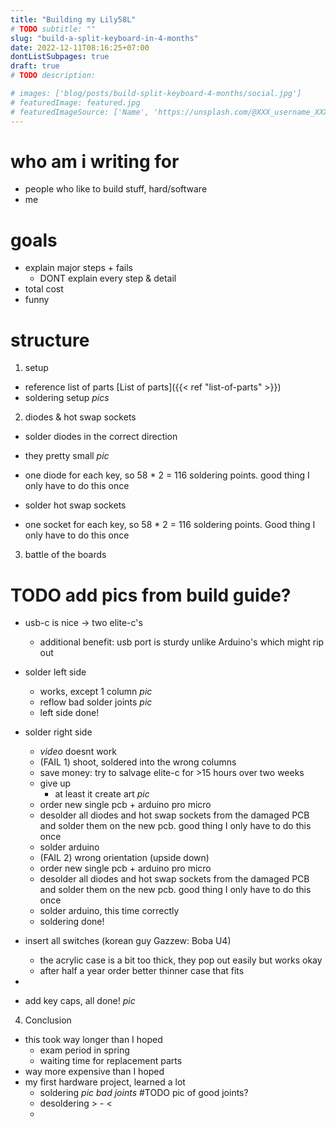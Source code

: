 ```yaml
---
title: "Building my Lily58L"
# TODO subtitle: ""
slug: "build-a-split-keyboard-in-4-months"
date: 2022-12-11T08:16:25+07:00
dontListSubpages: true
draft: true
# TODO description: 

# images: ['blog/posts/build-split-keyboard-4-months/social.jpg']
# featuredImage: featured.jpg
# featuredImageSource: ['Name', 'https://unsplash.com/@XXX_username_XXX?utm_source=unsplash&utm_medium=referral&utm_content=creditCopyText']
---
```



# who am i writing for
- people who like to build stuff, hard/software
- me

# goals
- explain major steps + fails
  - DONT explain every step & detail
- total cost
- funny

# structure

1. setup
  - reference list of parts
  [List of parts]({{< ref "list-of-parts" >}})
  - soldering setup *pics*

2. diodes & hot swap sockets
  - solder diodes in the correct direction
  - they pretty small *pic*
  - one diode for each key, so 58  * 2 = 116 soldering points. good thing I only have to do this once
  
  - solder hot swap sockets
  - one socket for each key, so 58 * 2 = 116 soldering points. Good thing I only have to do this once

3. battle of the boards
# TODO add pics from build guide?
  - usb-c is nice -> two elite-c's
    - additional benefit: usb port is sturdy unlike Arduino's which might rip out

  - solder left side
    - works, except 1 column *pic*
    - reflow bad solder joints *pic*
    - left side done!

  - solder right side
    - *video* doesnt work
    - (FAIL 1) shoot, soldered into the wrong columns
    - save money: try to salvage elite-c for >15 hours over two weeks
    - give up
      - at least it create art *pic*
    - order new single pcb + arduino pro micro
    - desolder all diodes and hot swap sockets from the damaged PCB and solder them on the new pcb.
      good thing I only have to do this once
    - solder arduino
    - (FAIL 2) wrong orientation (upside down)
    - order new single pcb + arduino pro micro
    - desolder all diodes and hot swap sockets from the damaged PCB and solder them on the new pcb.
      good thing I only have to do this once
    - solder arduino, this time correctly
    - soldering done!

  - insert all switches (korean guy Gazzew: Boba U4)
    - the acrylic case is a bit too thick, they pop out easily but works okay
    - after half a year order better thinner case that fits
  - 
  
  - add key caps, all done! *pic*

4. Conclusion
  - this took way longer than I hoped
    - exam period in spring
    - waiting time for replacement parts
  - way more expensive than I hoped
  - my first hardware project, learned a lot
    - soldering *pic bad joints* #TODO pic of good joints?
    - desoldering > - <
    - 